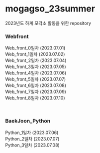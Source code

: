 # mogagso_23summer
2023년도 하계 모각소 활동을 위한 repository

### Webfront
Web_front_0일차 (2023.07.01) <br>
Web_front_1일차 (2023.07.02) <br>
Web_front_2일차 (2023.07.04) <br>
Web_front_3일차 (2023.07.05) <br>
Web_front_4일차 (2023.07.06) <br>
Web_front_5일차 (2023.07.07) <br>
Web_front_6일차 (2023.07.08) <br>
Web_front_7일차 (2023.07.09) <br>
Web_front_8일차 (2023.07.10) <br>

<br>

### BaekJoon_Python
Python_1일차 (2023.07.06) <br>
Python_2일차 (2023.07.07) <br>
Python_3일차 (2023.07.08) <br>